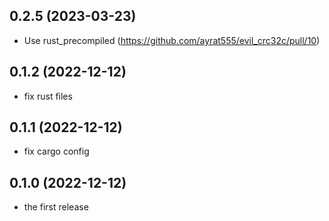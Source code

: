 ## 0.2.5 (2023-03-23)

* Use rust_precompiled (https://github.com/ayrat555/evil_crc32c/pull/10)

## 0.1.2 (2022-12-12)

* fix rust files

## 0.1.1 (2022-12-12)

* fix cargo config

## 0.1.0 (2022-12-12)

* the first release
